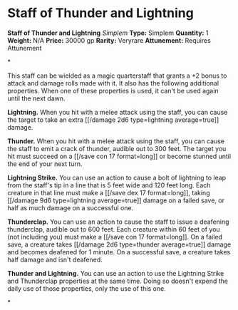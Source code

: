 # Staff of Thunder and Lightning

**Staff of Thunder and Lightning**
_Simplem_
**Type:** Simplem
**Quantity:** 1
**Weight:** N/A
**Price:** 30000 gp
**Rarity:** Veryrare
**Attunement:** Requires Attunement

*<p>This staff can be wielded as a magic quarterstaff that grants a +2 bonus to attack and damage rolls made with it. It also has the following additional properties. When one of these properties is used, it can't be used again until the next dawn.

**Lightning.** When you hit with a melee attack using the staff, you can cause the target to take an extra  [[/damage 2d6 type=lightning average=true]] damage.

**Thunder.** When you hit with a melee attack using the staff, you can cause the staff to emit a crack of thunder, audible out to 300 feet. The target you hit must succeed on a [[/save con 17 format=long]] or become stunned until the end of your next turn.

**Lightning Strike.** You can use an action to cause a bolt of lightning to leap from the staff's tip in a line that is 5 feet wide and 120 feet long. Each creature in that line must make a [[/save dex 17 format=long]], taking  [[/damage 9d6 type=lightning average=true]] damage on a failed save, or half as much damage on a successful one.

**Thunderclap.** You can use an action to cause the staff to issue a deafening thunderclap, audible out to 600 feet. Each creature within 60 feet of you (not including you) must make a [[/save con 17 format=long]]. On a failed save, a creature takes  [[/damage 2d6 type=thunder average=true]] damage and becomes deafened for 1 minute. On a successful save, a creature takes half damage and isn't deafened.

**Thunder and Lightning.** You can use an action to use the Lightning Strike and Thunderclap properties at the same time. Doing so doesn't expend the daily use of those properties, only the use of this one.</p>*